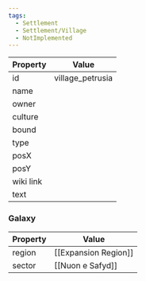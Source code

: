 ```yaml
---
tags:
  - Settlement
  - Settlement/Village
  - NotImplemented
---
```


| Property  | Value             |
| --------- | ----------------- |
| id        | village_petrusia |
| name      |                   |
| owner     |                   |
| culture   |                   |
| bound     |                   |
| type      |                   |
| posX      |                   |
| posY      |                   |
| wiki link |                   |
| text      |                   |

### Galaxy
| Property | Value                |
| -------- | -------------------- |
| region   | [[Expansion Region]] |
| sector   | [[Nuon e Safyd]]     |
